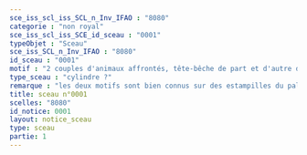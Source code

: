 ```yaml
---
sce_iss_scl_iss_SCL_n_Inv_IFAO : "8080"
categorie : "non royal"
sce_iss_scl_iss_SCE_id_sceau : "0001"
typeObjet : "Sceau"
sce_iss_SCL_n_Inv_IFAO : "8080"
id_sceau : "0001"
motif : "2 couples d'animaux affrontés, tête-bêche de part et d'autre d'une ligne horizontale : 2 oiseaux, le cou ployé et les ailes étendues, et probablement deux faucons autour d'un signe ‘nḫ"
type_sceau : "cylindre ?"
remarque : "les deux motifs sont bien connus sur des estampilles du palais et de la nécropole. Étant donné les dimensions, il doit plutôt s'agir d'un cylindre."
title: sceau n°0001
scelles: "8080"
id_notice: 0001
layout: notice_sceau
type: sceau
partie: 1
---
```

